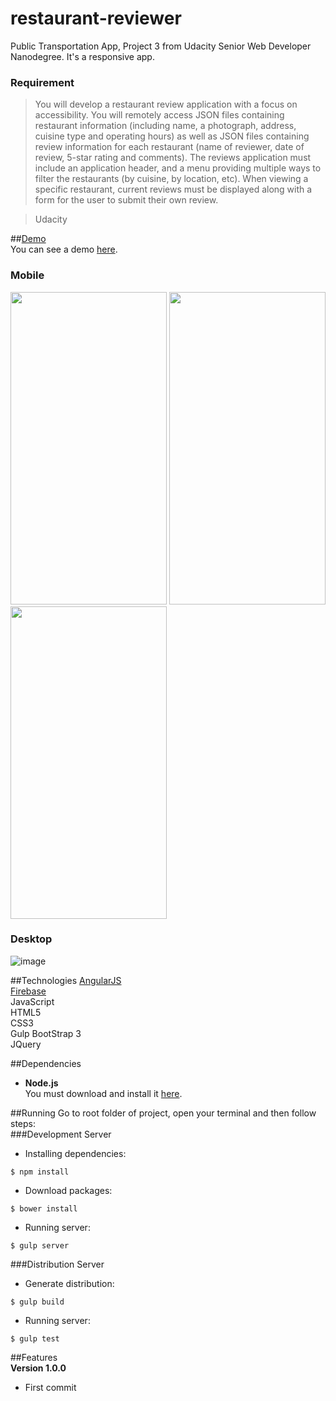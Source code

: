 # restaurant-reviewer

Public Transportation App, Project 3 from Udacity Senior Web Developer Nanodegree. It's a responsive app.  
### Requirement  
> You will develop a restaurant review application with a focus on accessibility. You will remotely access JSON files containing restaurant information (including name, a photograph, address, cuisine type and operating hours) as well as JSON files containing review information for each restaurant (name of reviewer, date of review, 5-star rating and comments). The reviews application must include an application header, and a menu providing multiple ways to filter the restaurants (by cuisine, by location, etc). When viewing a specific restaurant, current reviews must be displayed along with a form for the user to submit their own review.  

> Udacity

##[Demo](https://udacitythree.firebaseapp.com/#/core/login)  
You can see a demo [here](https://udacitythree.firebaseapp.com/#/core/login).  

### Mobile  
<img src="https://raw.githubusercontent.com/mortoni/restaurant-reviewer/master/app/images/udacity3-3.png" width="250" height="500" /> <img src="https://raw.githubusercontent.com/mortoni/restaurant-reviewer/master/app/images/udacity3-1.png" width="250" height="500" /> <img src="https://raw.githubusercontent.com/mortoni/restaurant-reviewer/master/app/images/udacity3-2.png" width="250" height="500" />

### Desktop  
![image](https://raw.githubusercontent.com/mortoni/restaurant-reviewer/master/app/images/udacity-desktop.png)  

##Technologies
[AngularJS](https://angularjs.org/)  
[Firebase](https://www.firebase.com/)  
JavaScript  
HTML5  
CSS3  
Gulp
BootStrap 3  
JQuery  

##Dependencies
- **Node.js**  
You must download and install it [here](https://nodejs.org/en/).  

##Running
Go to root folder of project, open your terminal and then follow steps:  
###Development Server  
- Installing dependencies:
```{r, engine='bash', count_lines}
$ npm install
```

- Download packages:  
```{r, engine='bash', count_lines}
$ bower install
```

- Running server:  
```{r, engine='bash', count_lines}
$ gulp server
```
###Distribution Server  
- Generate distribution:  
```{r, engine='bash', count_lines}
$ gulp build
```

- Running server:  
```{r, engine='bash', count_lines}
$ gulp test
```

##Features  
**Version 1.0.0**  
- First commit
